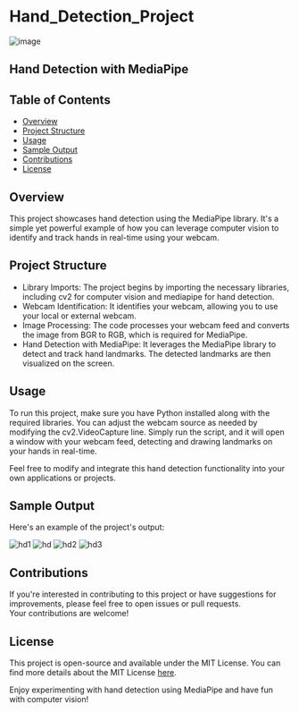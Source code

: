 # Hand_Detection_Project

![image](https://github.com/ChidimmaIdika/Hand_Detection_Project/assets/137975543/c66541fc-c0d8-4103-ba79-09280256410c)

## Hand Detection with MediaPipe

## Table of Contents
- [Overview](#overview)
- [Project Structure](#project-structure)
- [Usage](#usage)
- [Sample Output](#sample-output)
- [Contributions](#contributions)
- [License](#license)

## Overview
This project showcases hand detection using the MediaPipe library. It's a simple yet powerful example of how you can leverage computer vision to identify and track hands in real-time using your webcam.

## Project Structure
- Library Imports: The project begins by importing the necessary libraries, including cv2 for computer vision and mediapipe for hand detection.
- Webcam Identification: It identifies your webcam, allowing you to use your local or external webcam.
- Image Processing: The code processes your webcam feed and converts the image from BGR to RGB, which is required for MediaPipe.
- Hand Detection with MediaPipe: It leverages the MediaPipe library to detect and track hand landmarks. The detected landmarks are then visualized on the screen.

## Usage
To run this project, make sure you have Python installed along with the required libraries. You can adjust the webcam source as needed by modifying the cv2.VideoCapture line. Simply run the script, and it will open a window with your webcam feed, detecting and drawing landmarks on your hands in real-time.

Feel free to modify and integrate this hand detection functionality into your own applications or projects.

## Sample Output
Here's an example of the project's output:   

![hd1](https://github.com/ChidimmaIdika/Hand_Detection_Project/assets/137975543/fdddd8c2-1e11-45b4-97fc-357f93e4f571)
![hd](https://github.com/ChidimmaIdika/Hand_Detection_Project/assets/137975543/ddf5941b-2e73-42b9-b2bc-3120095662b2)
![hd2](https://github.com/ChidimmaIdika/Hand_Detection_Project/assets/137975543/f951a47c-8809-4be9-aa5a-c1ce22e55a78)
![hd3](https://github.com/ChidimmaIdika/Hand_Detection_Project/assets/137975543/3bad409f-2989-43e3-8030-ed736d67a39c)   



## Contributions
If you're interested in contributing to this project or have suggestions for improvements, please feel free to open issues or pull requests.    
Your contributions are welcome!

## License
This project is open-source and available under the MIT License. You can find more details about the MIT License [here](https://opensource.org/license/mit/).

Enjoy experimenting with hand detection using MediaPipe and have fun with computer vision!

